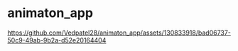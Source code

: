 # animaton_app

https://github.com/Vedpatel28/animaton_app/assets/130833918/bad06737-50c9-49ab-9b2a-d52e20164404
